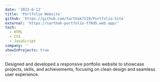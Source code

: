 ```yaml
---
date: '2023-6-12'
title: 'Portfolio Website'
github: 'https://github.com/Sarthak7219/Portfolio-Site'
external: 'https://sarthak-portfolio-f76d5.web.app/'
tech:
  - HTML
  - CSS
  - JavaScript
company: ''
showInProjects: true
---
```


Designed and developed a responsive portfolio website to showcase projects, skills, and achievements, focusing on clean design and seamless user experience.

